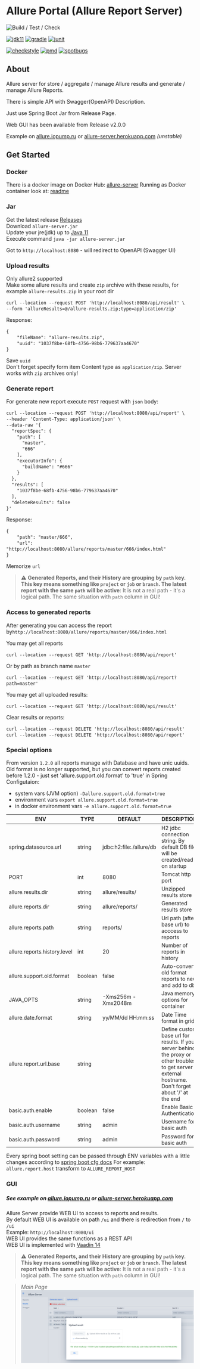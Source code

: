 Allure Portal (Allure Report Server)
=================================
![Build / Test / Check](https://github.com/kochetkov-ma/allure-server/workflows/Build%20/%20Test%20/%20Check/badge.svg?branch=master)  

[![jdk11](https://camo.githubusercontent.com/f3886a668d85acf93f6fec0beadcbb40a5446014/68747470733a2f2f696d672e736869656c64732e696f2f62616467652f6a646b2d31312d7265642e737667)](https://www.oracle.com/java/technologies/javase-jdk11-downloads.html)
[![gradle](https://camo.githubusercontent.com/f7b6b0146f2ee4c36d3da9fa18d709301d91f811/68747470733a2f2f696d672e736869656c64732e696f2f62616467652f746f6f6c2d677261646c652d626c75652e737667)](https://gradle.org/)
[![junit](https://camo.githubusercontent.com/d2ba89c41121d7c6223c1ad926380235cf95ef82/68747470733a2f2f696d672e736869656c64732e696f2f62616467652f6a756e69742d706c6174666f726d2d627269676874677265656e2e737667)](https://github.com/junit-team/junit4/blob/master/doc/ReleaseNotes4.13.md)

[![checkstyle](https://img.shields.io/badge/checkstyle-google-blue)](https://github.com/checkstyle/checkstyle)
[![pmd](https://img.shields.io/badge/pmd-passed-green)](https://github.com/pmd/pmd)
[![spotbugs](https://img.shields.io/badge/spotbugs-passed-green)](https://github.com/spotbugs/spotbugs)

## About
Allure server for store / aggregate / manage Allure results and generate / manage Allure Reports.

There is simple API with Swagger(OpenAPI) Description.

Just use Spring Boot Jar from Release Page.
   
Web GUI has been available from Release v2.0.0 

Example on [allure.iopump.ru](http://allure.iopump.ru/) or [allure-server.herokuapp.com](https://allure-server.herokuapp.com/) _(unstable)_

## Get Started
### Docker
There is a docker image on Docker Hub: [allure-server](https://hub.docker.com/r/kochetkovma/allure-server)
Running as Docker container look at: [readme](https://hub.docker.com/r/kochetkovma/allure-server)
### Jar 
Get the latest release [Releases](https://github.com/kochetkov-ma/allure-server/releases)   
Download `allure-server.jar`  
Update your jre(jdk) up to [Java 11](https://www.oracle.com/java/technologies/javase/jdk11-archive-downloads.html)  
Execute command `java -jar allure-server.jar`

Got to `http://localhost:8080` - will redirect to OpenAPI (Swagger UI)

### Upload results
Only allure2 supported  
Make some allure results and create `zip` archive with these results, for example `allure-results.zip` in your root dir
```shell
curl --location --request POST 'http://localhost:8080/api/result' \
--form 'allureResults=@/allure-results.zip;type=application/zip'
```
Response:
```
{
    "fileName": "allure-results.zip",
    "uuid": "1037f8be-68fb-4756-98b6-779637aa4670"
}
```
Save `uuid`  
Don't forget specify form item Content type as `application/zip`.  Server works with `zip` archives only!

### Generate report
For generate new report execute `POST` request with `json` body:
```shell
curl --location --request POST 'http://localhost:8080/api/report' \
--header 'Content-Type: application/json' \
--data-raw '{
  "reportSpec": {
    "path": [
      "master",
      "666"
    ],
    "executorInfo": {
      "buildName": "#666"
    }
  },
  "results": [
    "1037f8be-68fb-4756-98b6-779637aa4670"
  ],
  "deleteResults": false
}'
```
Response:
```
{
    "path": "master/666",
    "url": "http://localhost:8080/allure/reports/master/666/index.html"
}
```
Memorize `url`

> :warning: **Generated Reports, and their History are grouping by `path` key. This key means something like `project` or `job` or `branch`. The latest report with the same `path` will be active**: It is not a real path - it's a logical path. The same situation with `path` column in GUI!

### Access to generated reports
After generating you can access the report by`http://localhost:8080/allure/reports/master/666/index.html`

You may get all reports
```shell
curl --location --request GET 'http://localhost:8080/api/report'
```
Or by path as branch name `master`
```shell
curl --location --request GET 'http://localhost:8080/api/report?path=master'
```
You may get all uploaded results:
```shell
curl --location --request GET 'http://localhost:8080/api/result'
```
Clear results or reports:
```shell
curl --location --request DELETE 'http://localhost:8080/api/result'
curl --location --request DELETE 'http://localhost:8080/api/report'
```
### Special options
From version `1.2.0` all reports manage with Database and have unic uuids.
Old format is no longer supported, but you can convert reports created before 1.2.0 - just set 'allure.support.old.format' to 'true' in
Spring Configutaion:
- system vars (JVM option) `-Dallure.support.old.format=true`
- environment vars `export allure.support.old.format=true` 
- in docker environment vars `-e allure.support.old.format=true`

| ENV                          	| TYPE    	| DEFAULT                  	| DESCRIPTION                                                                   	|
|------------------------------	|---------	|--------------------------	|-------------------------------------------------------------------------------	|
| spring.datasource.url        	| string  	| jdbc:h2:file:./allure/db 	| H2 jdbc connection string. By default DB file will be created/read on startup 	|
| PORT                         	| int     	| 8080                     	| Tomcat http port                                                              	|
| allure.results.dir           	| string  	| allure/results/          	| Unzipped results store                                                        	|
| allure.reports.dir           	| string  	| allure/reports/          	| Generated results store                                                       	|
| allure.reports.path          	| string  	| reports/                 	| Url path (after base url) to acccess to reports                               	|
| allure.reports.history.level 	| int     	| 20                       	| Number of reports in history                                                  	|
| allure.support.old.format    	| boolean 	| false                    	| Auto-convert old format reports to new and add to db                          	|
| JAVA_OPTS    	                | string 	| -Xms256m -Xmx2048m     	| Java memory options for container                                              	|
| allure.date.format            | string    | yy/MM/dd HH:mm:ss         | Date Time format in grid                                                          |
| allure.report.url.base        | string    |                           | Define custom base url for results. If your server behind the proxy or other troubles to get server external hostname. Don't forget about '/' at the end |
| basic.auth.enable             | boolean   | false                     | Enable Basic Authentication |
| basic.auth.username           | string    | admin                     | Username for basic auth |
| basic.auth.password           | string    | admin                     | Password for basic auth |

Every spring boot setting can be passed through ENV variables with a little changes according to [spring boot cfg docs](https://docs.spring.io/spring-boot/docs/1.5.5.RELEASE/reference/html/boot-features-external-config.html)
For example: `allure.report.host` transform to `ALLURE_REPORT_HOST`  

### GUI
##### See example on [allure.iopump.ru](http://allure.iopump.ru/) or [allure-server.herokuapp.com](https://allure-server.herokuapp.com/)

Allure Server provide WEB UI to access to reports and results.  
By default WEB UI is available on path `/ui` and there is redirection from `/` to `/ui`   
Example: `http://localhost:8080/ui`  
WEB UI provides the same functions as a REST API  
WEB UI is implemented with [Vaadin 14](https://vaadin.com/start/v14)  

> :warning: **Generated Reports, and their History are grouping by `path` key. This key means something like `project` or `job` or `branch`. The latest report with the same `path` will be active**: It is not a real path - it's a logical path. The same situation with `path` column in GUI!

>*Main Page*
![alt text](ui-example.png)  

